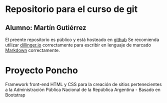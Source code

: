 # Repositorio para el curso de git

## Alumno: Martín Gutiérrez

El preente repositorio es público y está hosteado en [github] 
Se recomienda utilizar [dillinger.io] correctamente para escribir en lenguaje de marcado [Markdown] correctamente. 


[//]: # (These are reference links used in the body of this note and get stripped out when the markdown processor does its job. There is no need to format nicely because it shouldn't be seen. Thanks SO - http://stackoverflow.com/questions/4823468/store-comments-in-markdown-syntax)


# Proyecto Poncho

Framework front-end HTML y CSS para la creación de sitios pertenecientes a la Administración Pública Nacional de la República Argentina - Basado en Bootstrap

[//]: # (These are reference links used in the body of this note and get stripped out when the markdown processor does its job. There is no need to format nicely because it shouldn't be seen. Thanks SO - http://stackoverflow.com/questions/4823468/store-comments-in-markdown-syntax)


   [github]: <https://github.com/joemccann/dillinger>
   [dillinger.io]: <https://dillinger.io/>
   [Markdown]: <https://es.wikipedia.org/wiki/Markdown>
